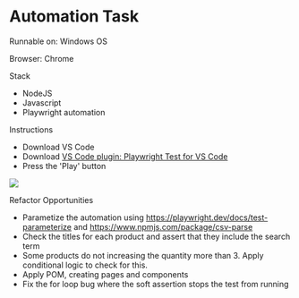 # Automation Task

Runnable on: Windows OS

Browser: Chrome

Stack
- NodeJS
- Javascript
- Playwright automation

Instructions
- Download VS Code
- Download [VS Code plugin: Playwright Test for VS Code](https://marketplace.visualstudio.com/items?itemName=ms-playwright.playwright)
- Press the 'Play' button
<img src="https://i.imgur.com/6YYdSYE.png">

Refactor Opportunities
- Parametize the automation using https://playwright.dev/docs/test-parameterize and https://www.npmjs.com/package/csv-parse
- Check the titles for each product and assert that they include the search term
- Some products do not increasing the quantity more than 3. Apply conditional logic to check for this.
- Apply POM, creating pages and components
- Fix the for loop bug where the soft assertion stops the test from running
